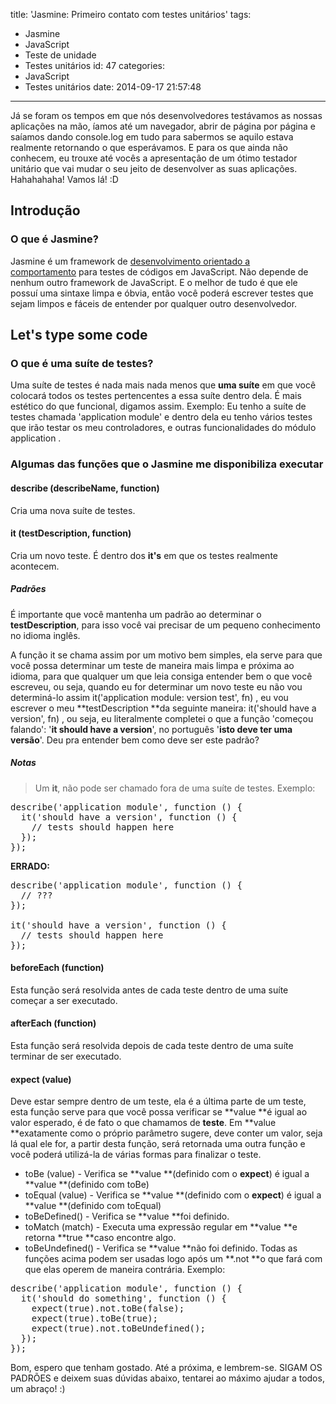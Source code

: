 title: 'Jasmine: Primeiro contato com testes unitários'
tags:
  - Jasmine
  - JavaScript
  - Teste de unidade
  - Testes unitários
id: 47
categories:
  - JavaScript
  - Testes unitários
date: 2014-09-17 21:57:48
---

Já se foram os tempos em que nós desenvolvedores testávamos as nossas aplicações na mão, íamos até um navegador, abrir de página por página e saíamos dando <span class="lang:js decode:true  crayon-inline">console.log</span> em tudo para sabermos se aquilo estava realmente retornando o que esperávamos. E para os que ainda não conhecem, eu trouxe até vocês a apresentação de um ótimo testador unitário que vai mudar o seu jeito de desenvolver as suas aplicações. Hahahahaha! Vamos lá! :D

<!--more-->
## Introdução

### O que é Jasmine?

Jasmine é um framework de [desenvolvimento orientado a comportamento](http://pt.wikipedia.org/wiki/Behavior_Driven_Development) para testes de códigos em JavaScript. Não depende de nenhum outro framework de JavaScript. E o melhor de tudo é que ele possuí uma sintaxe limpa e óbvia, então você poderá escrever testes que sejam limpos e fáceis de entender por qualquer outro desenvolvedor.

## Let's type some code

### O que é uma suíte de testes?

Uma suíte de testes é nada mais nada menos que **uma suíte** em que você colocará todos os testes pertencentes a essa suíte dentro dela. É mais estético do que funcional, digamos assim. Exemplo: Eu tenho a suíte de testes chamada 'application module' e dentro dela eu tenho vários testes que irão testar os meu controladores, e outras funcionalidades do módulo <span class="lang:js decode:true  crayon-inline ">application</span> .

### Algumas das funções que o Jasmine me disponibiliza executar

#### **describe (describeName, function)**

Cria uma nova suíte de testes.

#### **it (testDescription, function)**

Cria um novo teste. É dentro dos **it's** em que os testes realmente acontecem.

##### Padrões

É importante que você mantenha um padrão ao determinar o **testDescription**, para isso você vai precisar de um pequeno conhecimento no idioma inglês.

A função <span class="lang:js decode:true  crayon-inline ">it</span> se chama assim por um motivo bem simples, ela serve para que você possa determinar um teste de maneira mais limpa e próxima ao idioma, para que qualquer um que leia consiga entender bem o que você escreveu, ou seja, quando eu for determinar um novo teste eu não vou determiná-lo assim <span class="lang:js decode:true  crayon-inline">it('application module: version test', fn)</span> , eu vou escrever o meu **testDescription **da seguinte maneira: <span class="lang:js decode:true  crayon-inline">it('should have a version', fn)</span> , ou seja, eu literalmente completei o que a função 'começou falando': '**it should have a version**', no português '**isto deve ter uma versão**'. Deu pra entender bem como deve ser este padrão?

##### Notas

> Um **it**, não pode ser chamado fora de uma suíte de testes.
Exemplo:
<pre class="lang:js decode:true">describe('application module', function () {
  it('should have a version', function () {
    // tests should happen here
  });
});</pre>
**ERRADO:**
<pre class="lang:js decode:true">describe('application module', function () {
  // ???
});

it('should have a version', function () {
  // tests should happen here
});</pre>

#### **beforeEach (function)**

Esta função será resolvida antes de cada teste dentro de uma suíte começar a ser executado.

#### **afterEach (function)**

Esta função será resolvida depois de cada teste dentro de uma suíte terminar de ser executado.

#### **expect (value)**

Deve estar sempre dentro de um teste, ela é a última parte de um teste, esta função serve para que você possa verificar se **value **é igual ao valor esperado, é de fato o que chamamos de **teste**. Em **value **exatamente como o próprio parâmetro sugere, deve conter um valor, seja lá qual ele for, a partir desta função, será retornada uma outra função e você poderá utilizá-la de várias formas para finalizar o teste.

*   toBe (value) - Verifica se **value **(definido com o **expect**) é igual a **value **(definido com toBe)
*   toEqual (value) - Verifica se **value **(definido com o **expect**) é igual a **value **(definido com toEqual)
*   toBeDefined() - Verifica se **value **foi definido.
*   toMatch (match) - Executa uma expressão regular em **value **e retorna **true **caso encontre algo.
*   toBeUndefined() - Verifica se **value **não foi definido.
Todas as funções acima podem ser usadas logo após um **.not **o que fará com que elas operem de maneira contrária. Exemplo:
<pre class="lang:js decode:true">describe('application module', function () {
  it('should do something', function () {
    expect(true).not.toBe(false);
    expect(true).toBe(true);
    expect(true).not.toBeUndefined();
  });
});</pre>
Bom, espero que tenham gostado. Até a próxima, e lembrem-se. SIGAM OS PADRÕES e deixem suas dúvidas abaixo, tentarei ao máximo ajudar a todos, um abraço! :)